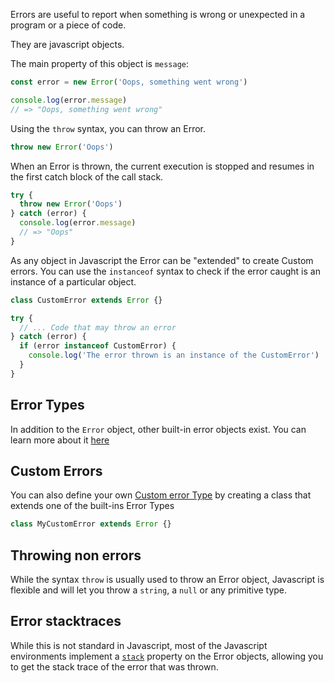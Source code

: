 Errors are useful to report when something is wrong or unexpected in a program or a piece of code.

They are javascript objects.

The main property of this object is `message`:

```javascript
const error = new Error('Oops, something went wrong')

console.log(error.message)
// => "Oops, something went wrong"
```

Using the `throw` syntax, you can throw an Error.

```javascript
throw new Error('Oops')
```

When an Error is thrown, the current execution is stopped and resumes in the first catch block of the call stack.

```javascript
try {
  throw new Error('Oops')
} catch (error) {
  console.log(error.message)
  // => "Oops"
}
```

As any object in Javascript the Error can be "extended" to create Custom errors. You can use the `instanceof` syntax to check if the error caught is an instance of a particular object.

```javascript
class CustomError extends Error {}

try {
  // ... Code that may throw an error
} catch (error) {
  if (error instanceof CustomError) {
    console.log('The error thrown is an instance of the CustomError')
  }
}
```

## Error Types

In addition to the `Error` object, other built-in error objects exist. You can learn more about it [here][error-types]

## Custom Errors

You can also define your own [Custom error Type][custom-error-type] by creating a class that extends one of the built-ins Error Types

```javascript
class MyCustomError extends Error {}
```

## Throwing non errors

While the syntax `throw` is usually used to throw an Error object, Javascript is flexible and will let you throw a `string`, a `null` or any primitive type.

## Error stacktraces

While this is not standard in Javascript, most of the Javascript environments implement a [`stack`][error-stack] property on the Error objects, allowing you to get the stack trace of the error that was thrown.

[error-types]: https://developer.mozilla.org/en-US/docs/Web/JavaScript/Reference/Global_Objects/Error#error_types
[custom-error-type]: https://developer.mozilla.org/en-US/docs/Web/JavaScript/Reference/Global_Objects/Error#custom_error_types
[error-stack]: https://developer.mozilla.org/en-US/docs/Web/JavaScript/Reference/Global_Objects/Error/Stack
